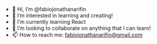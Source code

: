 - 👋 Hi, I’m @fabiojonathanarifin
- 👀 I’m interested in learning and creating!
- 🌱 I’m currently learning React
- 💞️ I’m looking to collaborate on anything that I can learn!
- 📫 How to reach me: fabiojonathanarifin@gmail.com

<!---
fabiojonathanarifin/fabiojonathanarifin is a ✨ special ✨ repository because its `README.md` (this file) appears on your GitHub profile.
You can click the Preview link to take a look at your changes.
--->
